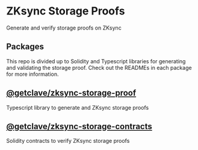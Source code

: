 # ZKsync Storage Proofs

Generate and verify storage proofs on ZKsync

## Packages

This repo is divided up to Solidity and Typescript libraries for generating and
validating the storage proof. Check out the READMEs in each package for more information.

## [@getclave/zksync-storage-proof](packages/zksync-storage-proofs/)

Typescript library to generate and ZKsync storage proofs

## [@getclave/zksync-storage-contracts](packages/zksync-storage-contracts/)

Solidity contracts to verify ZKsync storage proofs